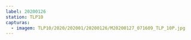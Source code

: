 ```yaml
---
label: 20200126
station: TLP10
capturas:
  - imagem: TLP10/2020/202001/20200126/M20200127_071609_TLP_10P.jpg
---
```

